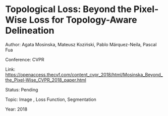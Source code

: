 # Topological Loss: Beyond the Pixel-Wise Loss for Topology-Aware Delineation
Author: Agata Mosinska, Mateusz Koziński, Pablo Márquez-Neila, Pascal Fua

Conference: CVPR

Link: https://openaccess.thecvf.com/content_cvpr_2018/html/Mosinska_Beyond_the_Pixel-Wise_CVPR_2018_paper.html

Status: Pending

Topic: Image , Loss Function, Segmentation

Year: 2018
